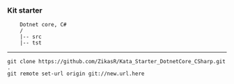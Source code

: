 ### Kit starter
		Dotnet core, C#
		/
		|-- src
		|-- tst
	  
------------

	git clone https://github.com/ZikasR/Kata_Starter_DotnetCore_CSharp.git .
	git remote set-url origin git://new.url.here


